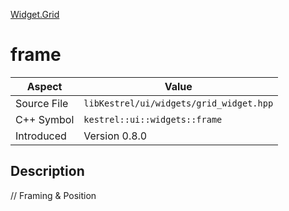 [Widget.Grid](index.md)
# frame
| Aspect | Value |
| --- | --- |
| Source File | `libKestrel/ui/widgets/grid_widget.hpp` |
| C++ Symbol | `kestrel::ui::widgets::frame` |
| Introduced | Version 0.8.0 |
## Description
// Framing & Position
